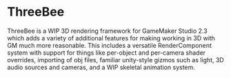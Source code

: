 # ThreeBee
ThreeBee is a WIP 3D rendering framework for GameMaker Studio 2.3 which adds a variety of additional features for making working in 3D with GM much more reasonable. 
This includes a versatile RenderComponent system with support for things like per-object and per-camera shader overrides, importing of obj files, familiar unity-style gizmos such as light, 3D audio sources and cameras,  and a WIP skeletal animation system.

